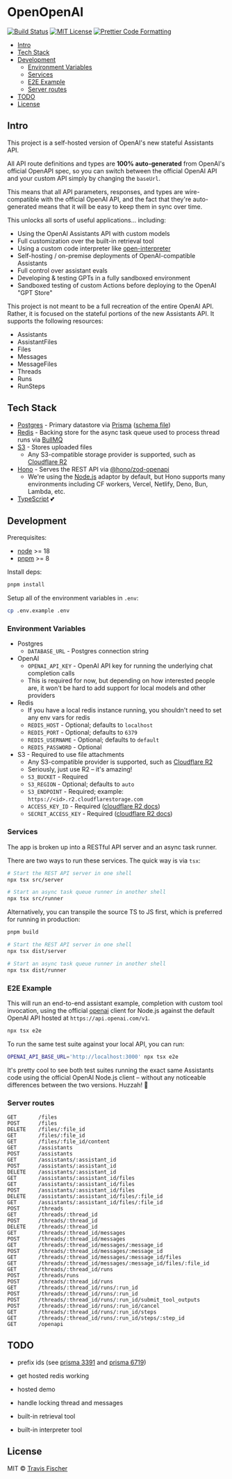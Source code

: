 # OpenOpenAI <!-- omit in toc -->

<p>
  <a href="https://github.com/transitive-bullshit/OpenOpenAI/actions/workflows/test.yml"><img alt="Build Status" src="https://github.com/transitive-bullshit/OpenOpenAI/actions/workflows/test.yml/badge.svg" /></a>
  <a href="https://github.com/transitive-bullshit/OpenOpenAI/blob/main/license"><img alt="MIT License" src="https://img.shields.io/badge/license-MIT-blue" /></a>
  <a href="https://prettier.io"><img alt="Prettier Code Formatting" src="https://img.shields.io/badge/code_style-prettier-brightgreen.svg" /></a>
</p>

- [Intro](#intro)
- [Tech Stack](#tech-stack)
- [Development](#development)
  - [Environment Variables](#environment-variables)
  - [Services](#services)
  - [E2E Example](#e2e-example)
  - [Server routes](#server-routes)
- [TODO](#todo)
- [License](#license)

## Intro

This project is a self-hosted version of OpenAI's new stateful Assistants API.

All API route definitions and types are **100% auto-generated** from OpenAI's official OpenAPI spec, so you can switch between the official OpenAI API and your custom API simply by changing the `baseUrl`.

This means that all API parameters, responses, and types are wire-compatible with the official OpenAI API, and the fact that they're auto-generated means that it will be easy to keep them in sync over time.

This unlocks all sorts of useful applications... including:

- Using the OpenAI Assistants API with custom models
- Full customization over the built-in retrieval tool
- Using a custom code interpreter like [open-interpreter](https://github.com/KillianLucas/open-interpreter)
- Self-hosting / on-premise deployments of OpenAI-compatible Assistants
- Full control over assistant evals
- Developing & testing GPTs in a fully sandboxed environment
- Sandboxed testing of custom Actions before deploying to the OpenAI "GPT Store"

This project is not meant to be a full recreation of the entire OpenAI API. Rather, it is focused on the stateful portions of the new Assistants API. It supports the following resources:

- Assistants
- AssistantFiles
- Files
- Messages
- MessageFiles
- Threads
- Runs
- RunSteps

## Tech Stack

- [Postgres](https://www.postgresql.org) - Primary datastore via [Prisma](https://www.prisma.io) ([schema file](./prisma/schema.prisma))
- [Redis](https://redis.io) - Backing store for the async task queue used to process thread runs via [BullMQ](https://bullmq.io)
- [S3](https://aws.amazon.com/s3) - Stores uploaded files
  - Any S3-compatible storage provider is supported, such as [Cloudflare R2](https://developers.cloudflare.com/r2/)
- [Hono](https://hono.dev) - Serves the REST API via [@hono/zod-openapi](https://github.com/honojs/middleware/tree/main/packages/zod-openapi)
  - We're using the [Node.js](https://hono.dev/getting-started/nodejs) adaptor by default, but Hono supports many environments including CF workers, Vercel, Netlify, Deno, Bun, Lambda, etc.
- [TypeScript](https://www.typescriptlang.org) 💕

## Development

Prerequisites:

- [node](https://nodejs.org/en) >= 18
- [pnpm](https://pnpm.io) >= 8

Install deps:

```bash
pnpm install
```

Setup all of the environment variables in `.env`:

```bash
cp .env.example .env
```

### Environment Variables

- Postgres
  - `DATABASE_URL` - Postgres connection string
- OpenAI
  - `OPENAI_API_KEY` - OpenAI API key for running the underlying chat completion calls
  - This is required for now, but depending on how interested people are, it won't be hard to add support for local models and other providers
- Redis
  - If you have a local redis instance running, you shouldn't need to set any env vars for redis
  - `REDIS_HOST` - Optional; defaults to `localhost`
  - `REDIS_PORT` - Optional; defaults to `6379`
  - `REDIS_USERNAME` - Optional; defaults to `default`
  - `REDIS_PASSWORD` - Optional
- S3 - Required to use file attachments
  - Any S3-compatible provider is supported, such as [Cloudflare R2](https://developers.cloudflare.com/r2/)
  - Seriously, just use R2 – it's amazing!
  - `S3_BUCKET` - Required
  - `S3_REGION` - Optional; defaults to `auto`
  - `S3_ENDPOINT` - Required; example: `https://<id>.r2.cloudflarestorage.com`
  - `ACCESS_KEY_ID` - Required ([cloudflare R2 docs](https://developers.cloudflare.com/r2/api/s3/tokens/))
  - `SECRET_ACCESS_KEY` - Required ([cloudflare R2 docs](https://developers.cloudflare.com/r2/api/s3/tokens/))

### Services

The app is broken up into a RESTful API server and an async task runner.

There are two ways to run these services. The quick way is via `tsx`:

```bash
# Start the REST API server in one shell
npx tsx src/server

# Start an async task queue runner in another shell
npx tsx src/runner
```

Alternatively, you can transpile the source TS to JS first, which is preferred for running in production:

```bash
pnpm build

# Start the REST API server in one shell
npx tsx dist/server

# Start an async task queue runner in another shell
npx tsx dist/runner
```

### E2E Example

This will run an end-to-end assistant example, completion with custom tool invocation, using the official [openai](https://github.com/openai/openai-node) client for Node.js against the default OpenAI API hosted at `https://api.openai.com/v1`.

```bash
npx tsx e2e
```

To run the same test suite against your local API, you can run:

```bash
OPENAI_API_BASE_URL='http://localhost:3000' npx tsx e2e
```

It's pretty cool to see both test suites running the exact same Assistants code using the official OpenAI Node.js client – without any noticeable differences between the two versions. Huzzah! 🥳

### Server routes

```
GET       /files
POST      /files
DELETE    /files/:file_id
GET       /files/:file_id
GET       /files/:file_id/content
GET       /assistants
POST      /assistants
GET       /assistants/:assistant_id
POST      /assistants/:assistant_id
DELETE    /assistants/:assistant_id
GET       /assistants/:assistant_id/files
GET       /assistants/:assistant_id/files
POST      /assistants/:assistant_id/files
DELETE    /assistants/:assistant_id/files/:file_id
GET       /assistants/:assistant_id/files/:file_id
POST      /threads
GET       /threads/:thread_id
POST      /threads/:thread_id
DELETE    /threads/:thread_id
GET       /threads/:thread_id/messages
POST      /threads/:thread_id/messages
GET       /threads/:thread_id/messages/:message_id
POST      /threads/:thread_id/messages/:message_id
GET       /threads/:thread_id/messages/:message_id/files
GET       /threads/:thread_id/messages/:message_id/files/:file_id
GET       /threads/:thread_id/runs
POST      /threads/runs
POST      /threads/:thread_id/runs
GET       /threads/:thread_id/runs/:run_id
POST      /threads/:thread_id/runs/:run_id
POST      /threads/:thread_id/runs/:run_id/submit_tool_outputs
POST      /threads/:thread_id/runs/:run_id/cancel
GET       /threads/:thread_id/runs/:run_id/steps
GET       /threads/:thread_id/runs/:run_id/steps/:step_id
GET       /openapi
```

## TODO

- prefix ids (see [prisma 3391](https://github.com/prisma/prisma/issues/3391) and [prisma 6719](https://github.com/prisma/prisma/issues/6719))

- get hosted redis working
- hosted demo
- handle locking thread and messages
- built-in retrieval tool
- built-in interpreter tool

## License

MIT © [Travis Fischer](https://transitivebullsh.it)
